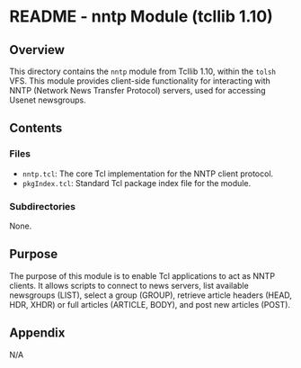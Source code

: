 # README - nntp Module (tcllib 1.10)

## Overview

This directory contains the `nntp` module from Tcllib 1.10, within the `tolsh` VFS. This module provides client-side functionality for interacting with NNTP (Network News Transfer Protocol) servers, used for accessing Usenet newsgroups.

## Contents

### Files

- `nntp.tcl`: The core Tcl implementation for the NNTP client protocol.
- `pkgIndex.tcl`: Standard Tcl package index file for the module.

### Subdirectories

None.

## Purpose

The purpose of this module is to enable Tcl applications to act as NNTP clients. It allows scripts to connect to news servers, list available newsgroups (LIST), select a group (GROUP), retrieve article headers (HEAD, HDR, XHDR) or full articles (ARTICLE, BODY), and post new articles (POST).

## Appendix

N/A 